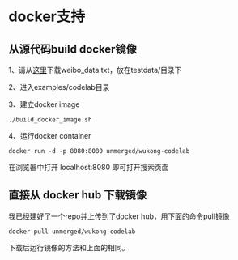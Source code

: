 docker支持
===

## 从源代码build docker镜像

1、请从[这里](https://github.com/leobuzhi/wukong/blob/43f20b4c0921cc704cf41fe8653e66a3fcbb7e31/testdata/weibo_data.txt?raw=true)下载weibo_data.txt，放在testdata/目录下

2、进入examples/codelab目录

3、建立docker image

	./build_docker_image.sh 

4、运行docker container

	docker run -d -p 8080:8080 unmerged/wukong-codelab

在浏览器中打开 localhost:8080 即可打开搜索页面

## 直接从 docker hub 下载镜像

我已经建好了一个repo并上传到了docker hub，用下面的命令pull镜像

	docker pull unmerged/wukong-codelab

下载后运行镜像的方法和上面的相同。
